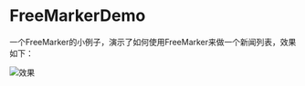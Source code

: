 # FreeMarkerDemo
 
 一个FreeMarker的小例子，演示了如何使用FreeMarker来做一个新闻列表，效果如下：
 
 ![效果](https://github.com/windzencoder/FreeMarkerDemo/blob/master/images/1.png)
